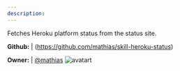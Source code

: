 ```yaml
---
description: 
---
```

Fetches Heroku platform status from the status site.

**Github:** | (https://github.com/mathias/skill-heroku-status)

**Owner:** | [@mathias](https://github.com/mathias) ![avatart](https://avatars1.githubusercontent.com/u/3340?v=4)


